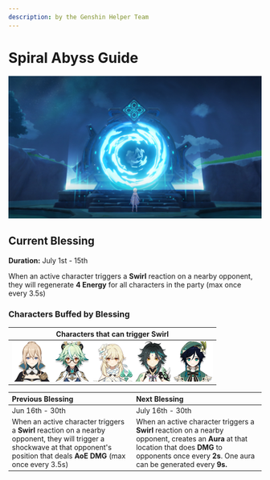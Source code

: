 ```yaml
---
description: by the Genshin Helper Team
---
```


# Spiral Abyss Guide

![](.gitbook/assets/spiral_abyss_banner_no_text.jpg)

## Current Blessing

**Duration:** July 1st - 15th

When an active character triggers a **Swirl** reaction on a nearby opponent, they will regenerate **4 Energy** for all characters in the party \(max once every 3.5s\)

### Characters Buffed by Blessing

| Characters that can trigger Swirl |
| :---: |
| ![](.gitbook/assets/ui_avataricon_jean.png)![](.gitbook/assets/ui_avataricon_sucrose.png)![](.gitbook/assets/ui_avataricon_lumine_anemo.png)![](.gitbook/assets/ui_avataricon_xiao.png)![](.gitbook/assets/ui_avataricon_venti.png) |

| Previous Blessing | Next Blessing |
| :--- | :--- |
| Jun 16th - 30th | July 16th - 30th |
| When an active character triggers a **Swirl** reaction on a nearby opponent, they will trigger a shockwave at that opponent's position that deals **AoE DMG** \(max once every 3.5s\) | When an active character triggers a **Swirl** reaction on a nearby opponent, creates an **Aura** at that location that does **DMG** to opponents once every **2s**. One aura can be generated every **9s.** |

